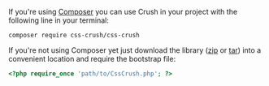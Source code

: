 <!--{

"title": "PHP"

}-->

If you're using [Composer](http://getcomposer.org) you can use Crush in your project with the following line in your terminal:

```shell
composer require css-crush/css-crush
```

If you're not using Composer yet just download the library  ([zip](http://github.com/peteboere/css-crush/zipball/master) or [tar](http://github.com/peteboere/css-crush/tarball/master)) into a convenient location and require the bootstrap file:

```php
<?php require_once 'path/to/CssCrush.php'; ?>
```
